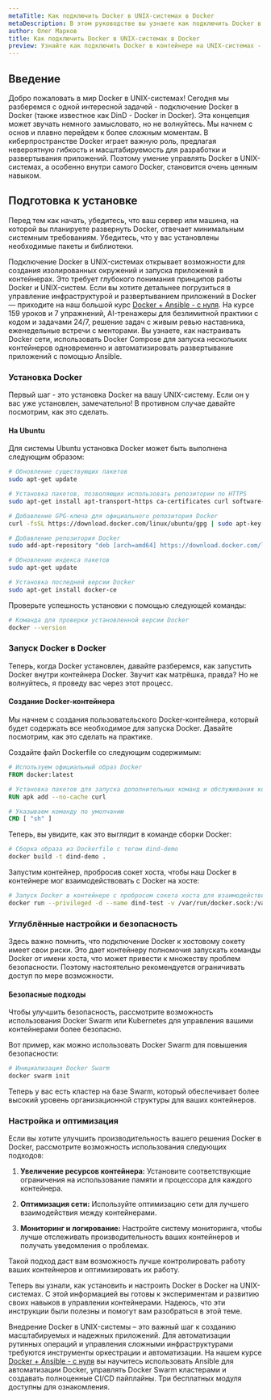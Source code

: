 ```yaml
---
metaTitle: Как подключить Docker в UNIX-системах в Docker
metaDescription: В этом руководстве вы узнаете как подключить Docker в контейнере внутри UNIX-системы - от первых шагов до продвинутых настроек и безопасности
author: Олег Марков
title: Как подключить Docker в UNIX-системах в Docker
preview: Узнайте как подключить Docker в контейнере на UNIX-системах - от установки до улучшения безопасности и производительности
---
```


## Введение

Добро пожаловать в мир Docker в UNIX-системах! Сегодня мы разберемся с одной интересной задачей - подключение Docker в Docker (также известное как DinD - Docker in Docker). Эта концепция может звучать немного замысловато, но не волнуйтесь. Мы начнем с основ и плавно перейдем к более сложным моментам. В киберпространстве Docker играет важную роль, предлагая невероятную гибкость и масштабируемость для разработки и развертывания приложений. Поэтому умение управлять Docker в UNIX-системах, а особенно внутри самого Docker, становится очень ценным навыком.

## Подготовка к установке

Перед тем как начать, убедитесь, что ваш сервер или машина, на которой вы планируете развернуть Docker, отвечает минимальным системным требованиям. Убедитесь, что у вас установлены необходимые пакеты и библиотеки.

Подключение Docker в UNIX-системах открывает возможности для создания изолированных окружений и запуска приложений в контейнерах. Это требует глубокого понимания принципов работы Docker и UNIX-систем. Если вы хотите детальнее погрузиться в управление инфраструктурой и развертыванием приложений в Docker — приходите на наш большой курс [Docker + Ansible - с нуля](https://purpleschool.ru/course/docker). На курсе 159 уроков и 7 упражнений, AI-тренажеры для безлимитной практики с кодом и задачами 24/7, решение задач с живым ревью наставника, еженедельные встречи с менторами. Вы узнаете, как настраивать Docker сети, использовать Docker Compose для запуска нескольких контейнеров одновременно и автоматизировать развертывание приложений с помощью Ansible.

### Установка Docker

Первый шаг - это установка Docker на вашу UNIX-систему. Если он у вас уже установлен, замечательно! В противном случае давайте посмотрим, как это сделать.

#### На Ubuntu

Для системы Ubuntu установка Docker может быть выполнена следующим образом:

```bash
# Обновление существующих пакетов
sudo apt-get update

# Установка пакетов, позволяющих использовать репозитории по HTTPS
sudo apt-get install apt-transport-https ca-certificates curl software-properties-common

# Добавление GPG-ключа для официального репозитория Docker
curl -fsSL https://download.docker.com/linux/ubuntu/gpg | sudo apt-key add -

# Добавление репозитория Docker
sudo add-apt-repository "deb [arch=amd64] https://download.docker.com/linux/ubuntu $(lsb_release -cs) stable"

# Обновление индекса пакетов
sudo apt-get update

# Установка последней версии Docker
sudo apt-get install docker-ce
```

Проверьте успешность установки с помощью следующей команды:

```bash
# Команда для проверки установленной версии Docker
docker --version
```

### Запуск Docker в Docker

Теперь, когда Docker установлен, давайте разберемся, как запустить Docker внутри контейнера Docker. Звучит как матрёшка, правда? Но не волнуйтесь, я проведу вас через этот процесс.

#### Создание Docker-контейнера

Мы начнем с создания пользовательского Docker-контейнера, который будет содержать все необходимое для запуска Docker. Давайте посмотрим, как это сделать на практике.

Создайте файл Dockerfile со следующим содержимым:

```dockerfile
# Используем официальный образ Docker
FROM docker:latest

# Установка пакетов для запуска дополнительных команд и обслуживания контейнера
RUN apk add --no-cache curl

# Указываем команду по умолчанию
CMD [ "sh" ]
```

Теперь, вы увидите, как это выглядит в команде сборки Docker:

```bash
# Сборка образа из Dockerfile с тегом dind-demo
docker build -t dind-demo .
```

Запустим контейнер, пробросив сокет хоста, чтобы наш Docker в контейнере мог взаимодействовать с Docker на хосте:

```bash
# Запуск Docker в контейнере с пробросом сокета хоста для взаимодействия
docker run --privileged -d --name dind-test -v /var/run/docker.sock:/var/run/docker.sock dind-demo
```

### Углублённые настройки и безопасность

Здесь важно помнить, что подключение Docker к хостовому сокету имеет свои риски. Это дает контейнеру полномочия запускать команды Docker от имени хоста, что может привести к множеству проблем безопасности. Поэтому настоятельно рекомендуется ограничивать доступ по мере возможности.

#### Безопасные подходы

Чтобы улучшить безопасность, рассмотрите возможность использования Docker Swarm или Kubernetes для управления вашими контейнерами более безопасно.

Вот пример, как можно использовать Docker Swarm для повышения безопасности:

```bash
# Инициализация Docker Swarm
docker swarm init
```

Теперь у вас есть кластер на базе Swarm, который обеспечивает более высокий уровень организационной структуры для ваших контейнеров.

### Настройка и оптимизация

Если вы хотите улучшить производительность вашего решения Docker в Docker, рассмотрите возможность использования следующих подходов:

1. **Увеличение ресурсов контейнера:** Установите соответствующие ограничения на использование памяти и процессора для каждого контейнера.

2. **Оптимизация сети:** Используйте оптимизацию сети для лучшего взаимодействия между контейнерами.

3. **Мониторинг и логирование:** Настройте систему мониторинга, чтобы лучше отслеживать производительность ваших контейнеров и получать уведомления о проблемах.

Такой подход даст вам возможность лучше контролировать работу ваших контейнеров и оптимизировать их работу.

Теперь вы узнали, как установить и настроить Docker в Docker на UNIX-системах. С этой информацией вы готовы к экспериментам и развитию своих навыков в управлении контейнерами. Надеюсь, что эти инструкции были полезны и помогут вам разобраться в этой теме.

Внедрение Docker в UNIX-системы – это важный шаг к созданию масштабируемых и надежных приложений. Для автоматизации рутинных операций и управления сложными инфраструктурами требуются инструменты оркестрации и автоматизации. На нашем курсе [Docker + Ansible - с нуля](https://purpleschool.ru/course/docker) вы научитесь использовать Ansible для автоматизации Docker, управлять Docker Swarm кластерами и создавать полноценные CI/CD пайплайны. Три бесплатных модуля доступны для ознакомления.
